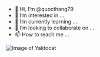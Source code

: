 - 👋 Hi, I’m @quocthang79
- 👀 I’m interested in ...
- 🌱 I’m currently learning ...
- 💞️ I’m looking to collaborate on ...
- 📫 How to reach me ...

<!---
quocthang79/quocthang79 is a ✨ special ✨ repository because its `README.md` (this file) appears on your GitHub profile.
You can click the Preview link to take a look at your changes.
--->
![Image of Yaktocat](https://octodex.github.com/images/yaktocat.png)
